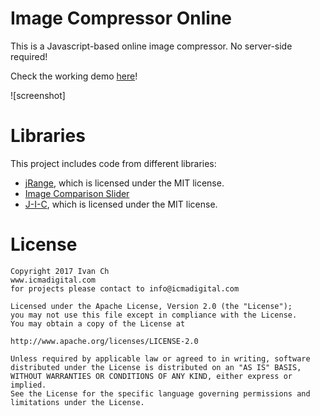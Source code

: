# Image Compressor Online

This is a Javascript-based online image compressor. No server-side required!

Check the working demo [here](http://www.icmadigital.com/compresor)!

![screenshot]

# Libraries

This project includes code from different libraries:

+ [jRange](https://github.com/nitinhayaran/jRange), which is licensed under the MIT license.
+ [Image Comparison Slider](https://codyhouse.co/gem/css-jquery-image-comparison-slider/)
+ [J-I-C](https://github.com/brunobar79/J-I-C), which is licensed under the MIT license.

# License

    Copyright 2017 Ivan Ch
    www.icmadigital.com
    for projects please contact to info@icmadigital.com

    Licensed under the Apache License, Version 2.0 (the "License");
    you may not use this file except in compliance with the License.
    You may obtain a copy of the License at

    http://www.apache.org/licenses/LICENSE-2.0

    Unless required by applicable law or agreed to in writing, software
    distributed under the License is distributed on an "AS IS" BASIS,
    WITHOUT WARRANTIES OR CONDITIONS OF ANY KIND, either express or implied.
    See the License for the specific language governing permissions and
    limitations under the License.
